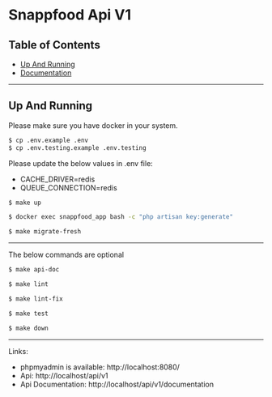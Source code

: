 # Snappfood Api V1
## Table of Contents

- [Up And Running](#up-and-running)
- [Documentation](#documentation)

---
## Up And Running

Please make sure you have docker in your system.

```sh
$ cp .env.example .env
$ cp .env.testing.example .env.testing
```

Please update the below values in .env file:
- CACHE_DRIVER=redis
- QUEUE_CONNECTION=redis

```sh
$ make up
```

```sh
$ docker exec snappfood_app bash -c "php artisan key:generate"
```

```sh
$ make migrate-fresh
```
---
The below commands are optional
```sh
$ make api-doc
```

```sh
$ make lint
```

```sh
$ make lint-fix
```

```sh
$ make test
```

```sh
$ make down
```
---
Links:

- phpmyadmin is available: http://localhost:8080/
- Api: http://localhost/api/v1
- Api Documentation: http://localhost/api/v1/documentation